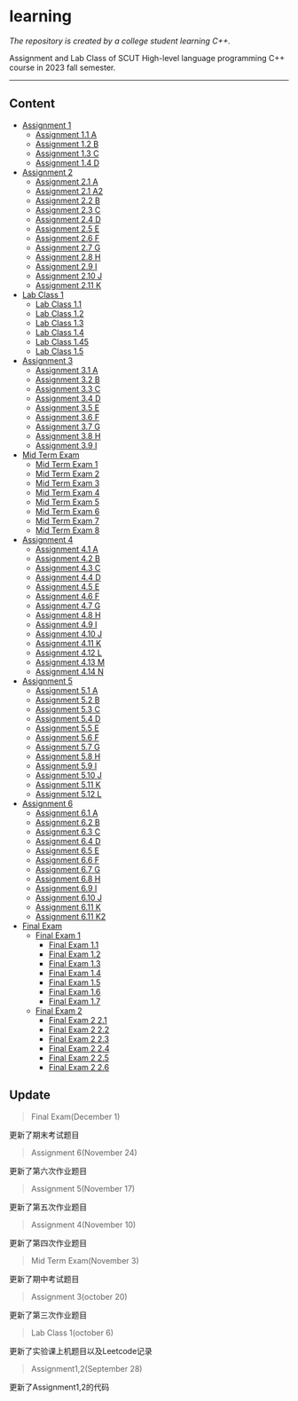 # learning 
*The repository is created by a college student learning C++.*

Assignment and Lab Class of SCUT High-level language programming C++ course in 2023 fall semester.

---
## Content
- [Assignment 1](assignment/assignment1)
    - [Assignment 1.1 A](assignment/assignment1/insquare.cpp)
    - [Assignment 1.2 B](assignment/assignment1/min.cpp)
    - [Assignment 1.3 C](assignment/assignment1/primeNumber.cpp)
    - [Assignment 1.4 D](assignment/assignment1/reverseOrder.cpp)
- [Assignment 2](assignment/assignment2)
    - [Assignment 2.1 A](assignment/assignment2/oj2A.cpp)
    - [Assignment 2.1 A2](assignment/assignment2/oj2A(2).cpp)
    - [Assignment 2.2 B](assignment/assignment2/oj2B.cpp)
    - [Assignment 2.3 C](assignment/assignment2/oj2C.cpp)
    - [Assignment 2.4 D](assignment/assignment2/oj2D.cpp)
    - [Assignment 2.5 E](assignment/assignment2/oj2E.cpp)
    - [Assignment 2.6 F](assignment/assignment2/oj2F.cpp)
    - [Assignment 2.7 G](assignment/assignment2/oj2G.cpp)
    - [Assignment 2.8 H](assignment/assignment2/oj2H.cpp)
    - [Assignment 2.9 I](assignment/assignment2/oj2I.cpp)
    - [Assignment 2.10 J](assignment/assignment2/oj2J.cpp)
    - [Assignment 2.11 K](assignment/assignment2/oj2K.cpp)
- [Lab Class 1](labClass/1test)
    - [Lab Class 1.1](labClass/1test/ep1.cpp)
    - [Lab Class 1.2](labClass/1test/ep2.cpp)
    - [Lab Class 1.3](labClass/1test/ep3.cpp)
    - [Lab Class 1.4](labClass/1test/ep4.cpp)
    - [Lab Class 1.45](labClass/1test/ep4(2).cpp)
    - [Lab Class 1.5](labClass/1test/ep5.cpp)
- [Assignment 3](assignment/assignment3)
    - [Assignment 3.1 A](assignment/assignment3/oj3A.cpp)
    - [Assignment 3.2 B](assignment/assignment3/oj3B.cpp)
    - [Assignment 3.3 C](assignment/assignment3/oj3C.cpp)
    - [Assignment 3.4 D](assignment/assignment3/oj3D.cpp)
    - [Assignment 3.5 E](assignment/assignment3/oj3E.cpp)
    - [Assignment 3.6 F](assignment/assignment3/oj3F.cpp)
    - [Assignment 3.7 G](assignment/assignment3/oj3G.cpp)
    - [Assignment 3.8 H](assignment/assignment3/oj3H.cpp)
    - [Assignment 3.9 I](assignment/assignment3/oj3I/)
- [Mid Term Exam](labClass/2midTermExam)
    - [Mid Term Exam 1](labClass/2midTermExam/A.cpp)
    - [Mid Term Exam 2](labClass/2midTermExam/B.cpp)
    - [Mid Term Exam 3](labClass/2midTermExam/C.cpp)
    - [Mid Term Exam 4](labClass/2midTermExam/D.cpp)
    - [Mid Term Exam 5](labClass/2midTermExam/E.cpp)
    - [Mid Term Exam 6](labClass/2midTermExam/F.cpp)
    - [Mid Term Exam 7](labClass/2midTermExam/G.cpp)
    - [Mid Term Exam 8](labClass/2midTermExam/H.cpp)
- [Assignment 4](assignment/assignment4)
    - [Assignment 4.1 A](assignment/assignment4/A.cpp)
    - [Assignment 4.2 B](assignment/assignment4/B.cpp)
    - [Assignment 4.3 C](assignment/assignment4/C.cpp)
    - [Assignment 4.4 D](assignment/assignment4/D.cpp)
    - [Assignment 4.5 E](assignment/assignment4/E.cpp)
    - [Assignment 4.6 F](assignment/assignment4/F.cpp)
    - [Assignment 4.7 G](assignment/assignment4/G.cpp)
    - [Assignment 4.8 H](assignment/assignment4/H.cpp)
    - [Assignment 4.9 I](assignment/assignment4/I.cpp)
    - [Assignment 4.10 J](assignment/assignment4/J.cpp)
    - [Assignment 4.11 K](assignment/assignment4/K.cpp)
    - [Assignment 4.12 L](assignment/assignment4/L.cpp)
    - [Assignment 4.13 M](assignment/assignment4/M.cpp)
    - [Assignment 4.14 N](assignment/assignment4/N.cpp)
- [Assignment 5](assignment/assignment5)
    - [Assignment 5.1 A](assignment/assignment5/A.cpp)
    - [Assignment 5.2 B](assignment/assignment5/B.cpp)
    - [Assignment 5.3 C](assignment/assignment5/C.cpp)
    - [Assignment 5.4 D](assignment/assignment5/D.cpp)
    - [Assignment 5.5 E](assignment/assignment5/E.cpp)
    - [Assignment 5.6 F](assignment/assignment5/F.cpp)
    - [Assignment 5.7 G](assignment/assignment5/G.cpp)
    - [Assignment 5.8 H](assignment/assignment5/H.cpp)
    - [Assignment 5.9 I](assignment/assignment5/I.cpp)
    - [Assignment 5.10 J](assignment/assignment5/J.cpp)
    - [Assignment 5.11 K](assignment/assignment5/K.cpp)
    - [Assignment 5.12 L](assignment/assignment5/L.cpp)
- [Assignment 6](assignment/assignment6)
    - [Assignment 6.1 A](assignment/assignment6/A.cpp)
    - [Assignment 6.2 B](assignment/assignment6/B.cpp)
    - [Assignment 6.3 C](assignment/assignment6/C.cpp)
    - [Assignment 6.4 D](assignment/assignment6/D.cpp)
    - [Assignment 6.5 E](assignment/assignment6/E.cpp)
    - [Assignment 6.6 F](assignment/assignment6/F.cpp)
    - [Assignment 6.7 G](assignment/assignment6/G.cpp)
    - [Assignment 6.8 H](assignment/assignment6/H.cpp)
    - [Assignment 6.9 I](assignment/assignment6/I.cpp)
    - [Assignment 6.10 J](assignment/assignment6/J.cpp)
    - [Assignment 6.11 K](assignment/assignment6/K.cpp)
    - [Assignment 6.11 K2](assignment/assignment6/K2.cpp)
- [Final Exam](labClass/3finalExam)
    - [Final Exam 1](labClass/3finalExam/3finalExam1)
        - [Final Exam 1.1](labClass/3finalExam/3finalExam1/A.cpp)
        - [Final Exam 1.2](labClass/3finalExam/3finalExam1/B.cpp)
        - [Final Exam 1.3](labClass/3finalExam/3finalExam1/C.cpp)
        - [Final Exam 1.4](labClass/3finalExam/3finalExam1/D.cpp)
        - [Final Exam 1.5](labClass/3finalExam/3finalExam1/E.cpp)
        - [Final Exam 1.6](labClass/3finalExam/3finalExam1/F.cpp)
        - [Final Exam 1.7](labClass/3finalExam/3finalExam1/G.cpp)
    - [Final Exam 2](labClass/3finalExam/3finalExam2)
        - [Final Exam 2 2.1](labClass/3finalExam/3finalExam2/A.cpp)
        - [Final Exam 2 2.2](labClass/3finalExam/3finalExam2/B.cpp)
        - [Final Exam 2 2.3](labClass/3finalExam/3finalExam2/C.cpp)
        - [Final Exam 2 2.4](labClass/3finalExam/3finalExam2/D.cpp)
        - [Final Exam 2 2.5](labClass/3finalExam/3finalExam2/E.cpp)
        - [Final Exam 2 2.6](labClass/3finalExam/3finalExam2/F.cpp)
## Update
>Final Exam(December 1)

更新了期末考试题目

>Assignment 6(November 24)

更新了第六次作业题目

>Assignment 5(November 17)

更新了第五次作业题目

>Assignment 4(November 10)

更新了第四次作业题目

>Mid Term Exam(November 3)

更新了期中考试题目

>Assignment 3(october 20) 

更新了第三次作业题目

>Lab Class 1(october 6) 

更新了实验课上机题目以及Leetcode记录 

>Assignment1,2(September 28) 

更新了Assignment1,2的代码 